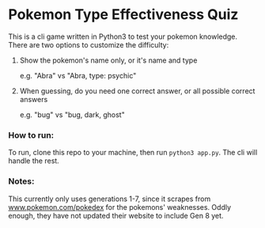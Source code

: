 # Pokemon Type Effectiveness Quiz

This is a cli game written in Python3 to test your pokemon knowledge.
There are two options to customize the difficulty:
1. Show the pokemon's name only, or it's name and type

    e.g. "Abra" vs "Abra, type: psychic"
2. When guessing, do you need one correct answer, or all possible correct answers

    e.g. "bug" vs "bug, dark, ghost"

### How to run:
To run, clone this repo to your machine, then run `python3 app.py`. The cli will handle the rest.

### Notes:
This currently only uses generations 1-7, since it scrapes from www.pokemon.com/pokedex for the pokemons' weaknesses. Oddly enough, they have not updated their website to include Gen 8 yet.